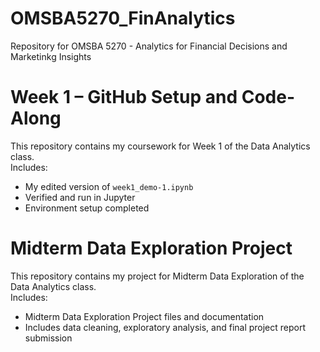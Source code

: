 # OMSBA5270_FinAnalytics
Repository for OMSBA 5270 - Analytics for Financial Decisions and Marketinkg Insights

# Week 1 – GitHub Setup and Code-Along

This repository contains my coursework for Week 1 of the Data Analytics class.  
Includes:
- My edited version of `week1_demo-1.ipynb`
- Verified and run in Jupyter
- Environment setup completed

# Midterm Data Exploration Project
This repository contains my project for Midterm Data Exploration of the Data Analytics class.  
Includes:
- Midterm Data Exploration Project files and documentation
- Includes data cleaning, exploratory analysis, and final project report submission
